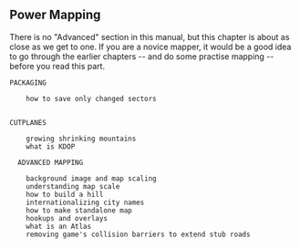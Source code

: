 
## Power Mapping

There is no "Advanced" section in this manual, but this chapter is about as close as we get to one.  If you are a novice mapper, it would be a good idea to go through the earlier chapters -- and do some practise mapping -- before you read this part.

```
PACKAGING

	how to save only changed sectors


CUTPLANES

	growing shrinking mountains
	what is KDOP
  
  ADVANCED MAPPING

	background image and map scaling
	understanding map scale
	how to build a hill
	internationalizing city names
	how to make standalone map
	hookups and overlays
	what is an Atlas
	removing game's collision barriers to extend stub roads

```
